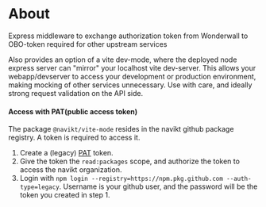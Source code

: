 # About

Express middleware to exchange authorization token from Wonderwall to OBO-token required for other upstream services

Also provides an option of a vite dev-mode, where the deployed node express server can "mirror" your localhost vite dev-server. 
This allows your webapp/devserver to access your development or production environment, making mocking of other services unnecessary.
Use with care, and ideally strong request validation on the API side.

#### Access with PAT(public access token)

The package `@navikt/vite-mode` resides in the navikt github package registry. A token is required to access it.

1. Create a (legacy) [PAT](https://docs.github.com/en/authentication/keeping-your-account-and-data-secure/managing-your-personal-access-tokens#creating-a-personal-access-token-classic) token.
2. Give the token the `read:packages` scope, and authorize the token to access the navikt organization. 
3. Login with `npm login --registry=https://npm.pkg.github.com --auth-type=legacy`. Username is your github user, and the password will be the token you created in step 1.

